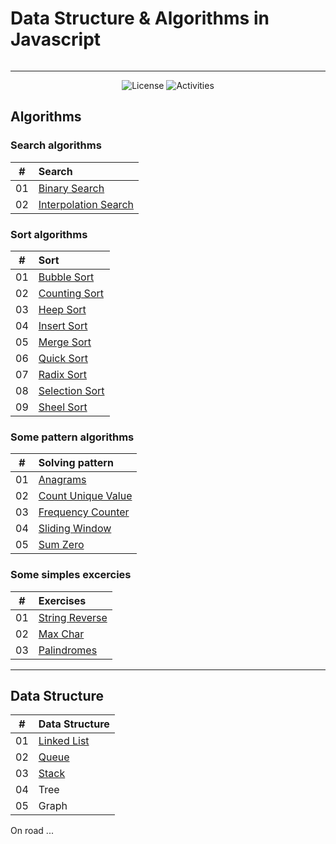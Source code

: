 # Data Structure & Algorithms in Javascript

<p align="center">
  <img src="https://i.imgur.com/qAUgBFG.png" alt="" />
</p>

---

<div align="center">
  <img src="https://img.shields.io/badge/Licence-MIT-green" alt="License">
  <img src="https://img.shields.io/github/commit-activity/y/tienduy-nguyen/ds-algorithms" alt="Activities">
  
</div>

## Algorithms

### Search algorithms

|  #  | Search                                                                                                                     |
| :-: | :------------------------------------------------------------------------------------------------------------------------- |
| 01  | [Binary Search](https://github.com/tienduy-nguyen/ds-algorithms/tree/master/algorithms/search/binary-search)               |
| 02  | [Interpolation Search](https://github.com/tienduy-nguyen/ds-algorithms/tree/master/algorithms/search/interpolation-search) |

### Sort algorithms

|  #  | Sort                                                                                                         |
| :-: | :----------------------------------------------------------------------------------------------------------- |
| 01  | [Bubble Sort](https://github.com/tienduy-nguyen/ds-algorithms/tree/master/algorithms/sort/bubble-sort)       |
| 02  | [Counting Sort](https://github.com/tienduy-nguyen/ds-algorithms/tree/master/algorithms/sort/counting-sort)   |
| 03  | [Heep Sort](https://github.com/tienduy-nguyen/ds-algorithms/tree/master/algorithms/sort/heep-sort/src)       |
| 04  | [Insert Sort](https://github.com/tienduy-nguyen/ds-algorithms/tree/master/algorithms/sort/insert-sort)       |
| 05  | [Merge Sort](https://github.com/tienduy-nguyen/ds-algorithms/tree/master/algorithms/sort/merge-sort)         |
| 06  | [Quick Sort](https://github.com/tienduy-nguyen/ds-algorithms/tree/master/algorithms/sort/quick-sort)         |
| 07  | [Radix Sort](https://github.com/tienduy-nguyen/ds-algorithms/tree/master/algorithms/sort/radix-sort/src)     |
| 08  | [Selection Sort](https://github.com/tienduy-nguyen/ds-algorithms/tree/master/algorithms/sort/selection-sort) |
| 09  | [Sheel Sort](https://github.com/tienduy-nguyen/ds-algorithms/tree/master/algorithms/sort/shell-sort)         |

### Some pattern algorithms

|  #  | Solving pattern                                                                                                                  |
| :-: | :------------------------------------------------------------------------------------------------------------------------------- |
| 01  | [Anagrams](https://github.com/tienduy-nguyen/ds-algorithms/blob/master/algorithms/solving-pattern/anagrams.js)                   |
| 02  | [Count Unique Value](https://github.com/tienduy-nguyen/ds-algorithms/blob/master/algorithms/solving-pattern/countUniqueValue.js) |
| 03  | [Frequency Counter](https://github.com/tienduy-nguyen/ds-algorithms/blob/master/algorithms/solving-pattern/frequencyCounter.js)  |
| 04  | [Sliding Window](https://github.com/tienduy-nguyen/ds-algorithms/blob/master/algorithms/solving-pattern/slidingWindow.js)        |
| 05  | [Sum Zero](https://github.com/tienduy-nguyen/ds-algorithms/blob/master/algorithms/solving-pattern/sumZero.js)                    |

### Some simples excercies

|  #  | Exercises                                                                                                        |
| :-: | :--------------------------------------------------------------------------------------------------------------- |
| 01  | [String Reverse](https://github.com/tienduy-nguyen/ds-algorithms/tree/master/algorithms/exercises/stringReverse) |
| 02  | [Max Char](https://github.com/tienduy-nguyen/ds-algorithms/tree/master/algorithms/exercises/maxChar)             |
| 03  | [Palindromes](https://github.com/tienduy-nguyen/ds-algorithms/tree/master/algorithms/exercises/palindromes)      |

---

## Data Structure

|  #  | Data Structure                                                                                        |
| :-: | :---------------------------------------------------------------------------------------------------- |
| 01  | [Linked List](https://github.com/tienduy-nguyen/ds-algorithms/tree/master/data-structure/linked-list) |
| 02  | [Queue](https://github.com/tienduy-nguyen/ds-algorithms/tree/master/data-structure/queue)             |
| 03  | [Stack](https://github.com/tienduy-nguyen/ds-algorithms/tree/master/data-structure/stack)             |
| 04  | Tree                                                                                                  |
| 05  | Graph                                                                                                 |

On road ...

